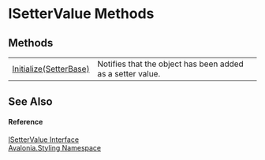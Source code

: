 # ISetterValue Methods




## Methods
<table>
<tr>
<td><a href="M_Avalonia_Styling_ISetterValue_Initialize">Initialize(SetterBase)</a></td>
<td>Notifies that the object has been added as a setter value.</td>
</tr>
</table>

## See Also


#### Reference
<a href="T_Avalonia_Styling_ISetterValue">ISetterValue Interface</a>  
<a href="N_Avalonia_Styling">Avalonia.Styling Namespace</a>  
